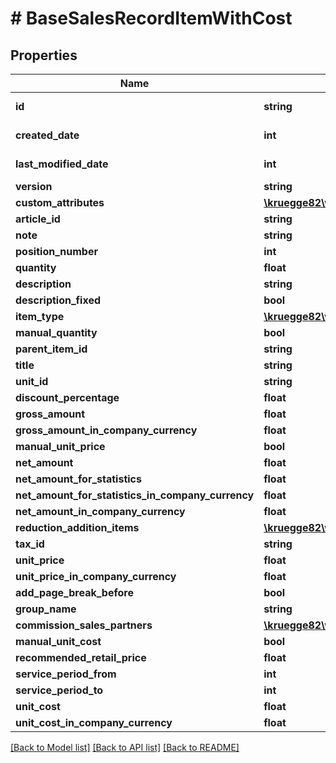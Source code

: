 # # BaseSalesRecordItemWithCost

## Properties

Name | Type | Description | Notes
------------ | ------------- | ------------- | -------------
**id** | **string** |  | [optional] [readonly]
**created_date** | **int** |  | [optional] [readonly]
**last_modified_date** | **int** |  | [optional] [readonly]
**version** | **string** |  | [optional]
**custom_attributes** | [**\kruegge82\weclapp\Model\CustomAttribute[]**](CustomAttribute.md) |  | [optional]
**article_id** | **string** |  | [optional]
**note** | **string** |  | [optional]
**position_number** | **int** |  | [optional]
**quantity** | **float** |  | [optional]
**description** | **string** |  | [optional]
**description_fixed** | **bool** |  | [optional]
**item_type** | [**\kruegge82\weclapp\Model\ItemType**](ItemType.md) |  | [optional]
**manual_quantity** | **bool** |  | [optional]
**parent_item_id** | **string** |  | [optional]
**title** | **string** |  | [optional]
**unit_id** | **string** |  | [optional]
**discount_percentage** | **float** |  | [optional]
**gross_amount** | **float** |  | [optional]
**gross_amount_in_company_currency** | **float** |  | [optional]
**manual_unit_price** | **bool** |  | [optional]
**net_amount** | **float** |  | [optional]
**net_amount_for_statistics** | **float** |  | [optional]
**net_amount_for_statistics_in_company_currency** | **float** |  | [optional]
**net_amount_in_company_currency** | **float** |  | [optional]
**reduction_addition_items** | [**\kruegge82\weclapp\Model\ReductionAdditionItem[]**](ReductionAdditionItem.md) |  | [optional]
**tax_id** | **string** |  | [optional]
**unit_price** | **float** |  | [optional]
**unit_price_in_company_currency** | **float** |  | [optional]
**add_page_break_before** | **bool** |  | [optional]
**group_name** | **string** |  | [optional]
**commission_sales_partners** | [**\kruegge82\weclapp\Model\CommissionSalesPartner[]**](CommissionSalesPartner.md) |  | [optional]
**manual_unit_cost** | **bool** |  | [optional]
**recommended_retail_price** | **float** |  | [optional]
**service_period_from** | **int** |  | [optional]
**service_period_to** | **int** |  | [optional]
**unit_cost** | **float** |  | [optional]
**unit_cost_in_company_currency** | **float** |  | [optional]

[[Back to Model list]](../../README.md#models) [[Back to API list]](../../README.md#endpoints) [[Back to README]](../../README.md)

